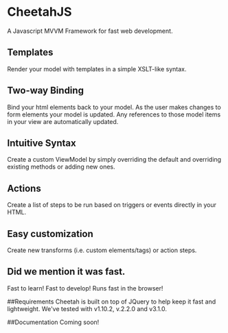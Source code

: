 # CheetahJS
A Javascript MVVM Framework for fast web development.

## Templates
Render your model with templates in a simple XSLT-like syntax.

## Two-way Binding
Bind your html elements back to your model. As the user makes changes to form elements your model is updated. Any references to those model items in your view are automatically updated.

## Intuitive Syntax
Create a custom ViewModel by simply overriding the default and overriding existing methods or adding new ones.

## Actions
Create a list of steps to be run based on triggers or events directly in your HTML.

## Easy customization
Create new transforms (i.e. custom elements/tags) or action steps.

## Did we mention it was fast.
Fast to learn! Fast to develop! Runs fast in the browser!

##Requirements
Cheetah is built on top of JQuery to help keep it fast and lightweight. We've tested with v1.10.2, v.2.2.0 and v3.1.0.

##Documentation
Coming soon!
